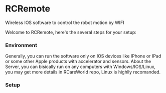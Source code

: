 # RCRemote
Wireless IOS software to control the robot motion by WIFI

Welcome to RCRemote, here's the several steps for your setup:

### Environment
Generally, you can run the software only on IOS devices like IPhone or IPad or some other Apple products with accelerator and sensors.
About the Server, you can bisically run on any computers with Windows/IOS/Linux, you may get more details in RCareWorld repo, Linux is highlly recomanded.

### Setup

